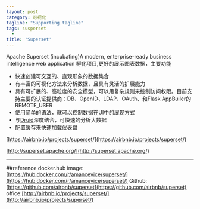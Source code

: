 ```yaml
---
layout: post
category: 可视化
tagline: "Supporting tagline"
tags: susperset
  -
title: 'Superset'
---
```

Apache Superset (incubating)A modern, enterprise-ready business intelligence web application 孵化项目,更好的展示图表数据，主要功能
 + 快速创建可交互的、直观形象的数据集合
 + 有丰富的可视化方法来分析数据，且具有灵活的扩展能力
 + 具有可扩展的、高粒度的安全模型，可以用复杂规则来控制访问权限。目前支持主要的认证提供商：DB、OpenID、LDAP、OAuth、和Flask AppBuiler的REMOTE\_USER
 + 使用简单的语法，就可以控制数据在UI中的展现方式
 + 与[Druid](http://druid.io)深度结合，可快速的分析大数据
 + 配置缓存来快速加载仪表盘

[https://airbnb.io/projects/superset/](https://airbnb.io/projects/superset/)

[http://superset.apache.org/](http://superset.apache.org/)

---


<!--more-->


##reference
docker.hub image: [https://hub.docker.com/r/amancevice/superset/](https://hub.docker.com/r/amancevice/superset/)
Github:[https://github.com/airbnb/superset](https://github.com/airbnb/superset)
office:[http://airbnb.io/projects/superset/](http://airbnb.io/projects/superset/)
